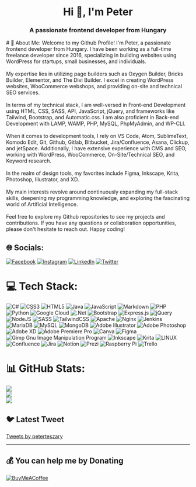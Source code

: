 <h1 align="center">Hi 👋, I'm Peter</h1>
<h3 align="center">A passionate frontend developer from Hungary</h3>
# 💫 About Me:
Welcome to my Github Profile! I'm Peter, a passionate frontend developer from Hungary. I have been working as a full-time freelance developer since 2016, specializing in building websites using WordPress for startups, small businesses, and individuals.<br><br>My expertise lies in utilizing page builders such as Oxygen Builder, Bricks Builder, Elementor, and The Divi Builder. I excel in creating WordPress websites, WooCommerce webshops, and providing on-site and technical SEO services.<br><br>In terms of my technical stack, I am well-versed in Front-end Development using HTML, CSS, SASS, API, JavaScript, jQuery, and frameworks like Tailwind, Bootstrap, and Automatic.css. I am also proficient in Back-end Development with LAMP, WAMP, PHP, MySQL, PhpMyAdmin, and WP-CLI.<br><br>When it comes to development tools, I rely on VS Code, Atom, SublimeText, Komodo Edit, Git, Github, Gitlab, Bitbucket, Jira/Confluence, Asana, Clickup, and jetSpace. Additionally, I have extensive experience with CMS and SEO, working with WordPress, WooCommerce, On-Site/Technical SEO, and Keyword research.<br><br>In the realm of design tools, my favorites include Figma, Inkscape, Krita, Photoshop, Illustrator, and XD.<br><br>My main interests revolve around continuously expanding my full-stack skills, deepening my programming knowledge, and exploring the fascinating world of Artificial Intelligence.<br><br>Feel free to explore my Github repositories to see my projects and contributions. If you have any questions or collaboration opportunities, please don't hesitate to reach out. Happy coding!


## 🌐 Socials:
[![Facebook](https://img.shields.io/badge/Facebook-%231877F2.svg?logo=Facebook&logoColor=white)](https://facebook.com/https://fb.com/peterteszary.official) [![Instagram](https://img.shields.io/badge/Instagram-%23E4405F.svg?logo=Instagram&logoColor=white)](https://instagram.com/https://instagram.com/peterteszary.official) [![LinkedIn](https://img.shields.io/badge/LinkedIn-%230077B5.svg?logo=linkedin&logoColor=white)](https://linkedin.com/in/https://linkedin.com/in/peterteszary) [![Twitter](https://img.shields.io/badge/Twitter-%231DA1F2.svg?logo=Twitter&logoColor=white)](https://twitter.com/https://twitter.com/peterteszary) 

# 💻 Tech Stack:
![C#](https://img.shields.io/badge/c%23-%23239120.svg?style=flat-square&logo=c-sharp&logoColor=white) ![CSS3](https://img.shields.io/badge/css3-%231572B6.svg?style=flat-square&logo=css3&logoColor=white) ![HTML5](https://img.shields.io/badge/html5-%23E34F26.svg?style=flat-square&logo=html5&logoColor=white) ![Java](https://img.shields.io/badge/java-%23ED8B00.svg?style=flat-square&logo=java&logoColor=white) ![JavaScript](https://img.shields.io/badge/javascript-%23323330.svg?style=flat-square&logo=javascript&logoColor=%23F7DF1E) ![Markdown](https://img.shields.io/badge/markdown-%23000000.svg?style=flat-square&logo=markdown&logoColor=white) ![PHP](https://img.shields.io/badge/php-%23777BB4.svg?style=flat-square&logo=php&logoColor=white) ![Python](https://img.shields.io/badge/python-3670A0?style=flat-square&logo=python&logoColor=ffdd54) ![Google Cloud](https://img.shields.io/badge/Google%20Cloud-%234285F4.svg?style=flat-square&logo=google-cloud&logoColor=white) ![.Net](https://img.shields.io/badge/.NET-5C2D91?style=flat-square&logo=.net&logoColor=white) ![Bootstrap](https://img.shields.io/badge/bootstrap-%23563D7C.svg?style=flat-square&logo=bootstrap&logoColor=white) ![Express.js](https://img.shields.io/badge/express.js-%23404d59.svg?style=flat-square&logo=express&logoColor=%2361DAFB) ![jQuery](https://img.shields.io/badge/jquery-%230769AD.svg?style=flat-square&logo=jquery&logoColor=white) ![NodeJS](https://img.shields.io/badge/node.js-6DA55F?style=flat-square&logo=node.js&logoColor=white) ![SASS](https://img.shields.io/badge/SASS-hotpink.svg?style=flat-square&logo=SASS&logoColor=white) ![TailwindCSS](https://img.shields.io/badge/tailwindcss-%2338B2AC.svg?style=flat-square&logo=tailwind-css&logoColor=white) ![Apache](https://img.shields.io/badge/apache-%23D42029.svg?style=flat-square&logo=apache&logoColor=white) ![Nginx](https://img.shields.io/badge/nginx-%23009639.svg?style=flat-square&logo=nginx&logoColor=white) ![Jenkins](https://img.shields.io/badge/jenkins-%232C5263.svg?style=flat-square&logo=jenkins&logoColor=white) ![MariaDB](https://img.shields.io/badge/MariaDB-003545?style=flat-square&logo=mariadb&logoColor=white) ![MySQL](https://img.shields.io/badge/mysql-%2300f.svg?style=flat-square&logo=mysql&logoColor=white) ![MongoDB](https://img.shields.io/badge/MongoDB-%234ea94b.svg?style=flat-square&logo=mongodb&logoColor=white) ![Adobe Illustrator](https://img.shields.io/badge/adobeillustrator-%23FF9A00.svg?style=flat-square&logo=adobeillustrator&logoColor=white) ![Adobe Photoshop](https://img.shields.io/badge/adobephotoshop-%2331A8FF.svg?style=flat-square&logo=adobephotoshop&logoColor=white) ![Adobe XD](https://img.shields.io/badge/Adobe%20XD-470137?style=flat-square&logo=Adobe%20XD&logoColor=#FF61F6) ![Adobe Premiere Pro](https://img.shields.io/badge/Adobe%20Premiere%20Pro-9999FF.svg?style=flat-square&logo=Adobe%20Premiere%20Pro&logoColor=white) ![Canva](https://img.shields.io/badge/Canva-%2300C4CC.svg?style=flat-square&logo=Canva&logoColor=white) 	![Figma](https://img.shields.io/badge/figma-%23F24E1E.svg?style=flat-square&logo=figma&logoColor=white) ![Gimp Gnu Image Manipulation Program](https://img.shields.io/badge/Gimp-657D8B?style=flat-square&logo=gimp&logoColor=FFFFFF) ![Inkscape](https://img.shields.io/badge/Inkscape-e0e0e0?style=flat-square&logo=inkscape&logoColor=080A13) ![Krita](https://img.shields.io/badge/Krita-203759?style=flat-square&logo=krita&logoColor=EEF37B) ![LINUX](https://img.shields.io/badge/Linux-FCC624?style=flat-square&logo=linux&logoColor=black) ![Confluence](https://img.shields.io/badge/confluence-%23172BF4.svg?style=flat-square&logo=confluence&logoColor=white) ![Jira](https://img.shields.io/badge/jira-%230A0FFF.svg?style=flat-square&logo=jira&logoColor=white) ![Notion](https://img.shields.io/badge/Notion-%23000000.svg?style=flat-square&logo=notion&logoColor=white) ![Prezi](https://img.shields.io/badge/Prezi-%23000000.svg?style=flat-square&logo=Prezi&logoColor=white) ![Raspberry Pi](https://img.shields.io/badge/-RaspberryPi-C51A4A?style=flat-square&logo=Raspberry-Pi) ![Trello](https://img.shields.io/badge/Trello-%23026AA7.svg?style=flat-square&logo=Trello&logoColor=white)
# 📊 GitHub Stats:
![](https://github-readme-stats.vercel.app/api?username=peterteszary&theme=dark&hide_border=false&include_all_commits=false&count_private=false)<br/>
![](https://github-readme-streak-stats.herokuapp.com/?user=peterteszary&theme=dark&hide_border=false)<br/>
![](https://github-readme-stats.vercel.app/api/top-langs/?username=peterteszary&theme=dark&hide_border=false&include_all_commits=false&count_private=false&layout=compact)

## 🐦 Latest Tweet
<a class="twitter-timeline" href="https://twitter.com/peterteszary?ref_src=twsrc%5Etfw">Tweets by peterteszary</a>
<script async src="https://platform.twitter.com/widgets.js" charset="utf-8"></script>

---


  ## 💰 You can help me by Donating
  [![BuyMeACoffee](https://img.shields.io/badge/Buy%20Me%20a%20Coffee-ffdd00?style=for-the-badge&logo=buy-me-a-coffee&logoColor=black)](https://buymeacoffee.com/peterteszary) 

  

